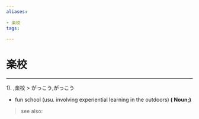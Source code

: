```yaml
---
aliases:
    
- 楽校
tags:
    
---
```


# 楽校
---
1).
,楽校 > がっこう,がっこう

- fun school (usu. involving experiential learning in the outdoors)
**( Noun;)**
> see also: 
            